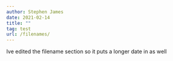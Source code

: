 ```yaml
---
author: Stephen James
date: 2021-02-14
title: ""
tag: test
url: /filenames/
---
```

Ive edited the filename section so it puts a longer date in as well